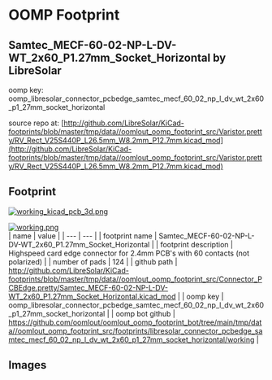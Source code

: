 # OOMP Footprint  
## Samtec_MECF-60-02-NP-L-DV-WT_2x60_P1.27mm_Socket_Horizontal  by LibreSolar  
  
oomp key: oomp_libresolar_connector_pcbedge_samtec_mecf_60_02_np_l_dv_wt_2x60_p1_27mm_socket_horizontal  
  
source repo at: [http://github.com/LibreSolar/KiCad-footprints/blob/master/tmp/data//oomlout_oomp_footprint_src/Varistor.pretty/RV_Rect_V25S440P_L26.5mm_W8.2mm_P12.7mm.kicad_mod](http://github.com/LibreSolar/KiCad-footprints/blob/master/tmp/data//oomlout_oomp_footprint_src/Varistor.pretty/RV_Rect_V25S440P_L26.5mm_W8.2mm_P12.7mm.kicad_mod)  
## Footprint  
  
[![working_kicad_pcb_3d.png](working_kicad_pcb_3d_600.png)](working_kicad_pcb_3d.png)  
  
[![working.png](working_600.png)](working.png)  
| name | value | 
| --- | --- | 
| footprint name | Samtec_MECF-60-02-NP-L-DV-WT_2x60_P1.27mm_Socket_Horizontal | 
| footprint description | Highspeed card edge connector for 2.4mm PCB's with 60 contacts (not polarized) | 
| number of pads | 124 | 
| github path | http://github.com/LibreSolar/KiCad-footprints/blob/master/tmp/data//oomlout_oomp_footprint_src/Connector_PCBEdge.pretty/Samtec_MECF-60-02-NP-L-DV-WT_2x60_P1.27mm_Socket_Horizontal.kicad_mod | 
| oomp key | oomp_libresolar_connector_pcbedge_samtec_mecf_60_02_np_l_dv_wt_2x60_p1_27mm_socket_horizontal | 
| oomp bot github | https://github.com/oomlout/oomlout_oomp_footprint_bot/tree/main/tmp/data//oomlout_oomp_footprint_src/footprints/libresolar_connector_pcbedge_samtec_mecf_60_02_np_l_dv_wt_2x60_p1_27mm_socket_horizontal/working | 
## Images  
